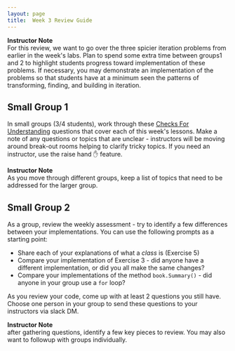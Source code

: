 ```yaml
---
layout: page
title:  Week 3 Review Guide
---
```


<aside class="instructor-notes">
    <p><strong>Instructor Note</strong><br>For this review, we want to go over the three spicier iteration problems from earlier in the week's labs.  Plan to spend some extra time between groups1 and 2 to highlight students progress toward implementation of these problems.  If necessary, you may demonstrate an implementation of the problems so that students have at a minimum seen the patterns of transforming, finding, and building in iteration.</p>
</aside>

## Small Group 1
In small groups (3/4 students), work through these [Checks For Understanding](/module1/lessons/week3/CFUReview) questions that cover each of this week's lessons.  Make a note of any questions or topics that are unclear - instructors will be moving around break-out rooms helping to clarify tricky topics.  If you need an instructor, use the raise hand ✋ feature.

<aside class="instructor-notes">
    <p><strong>Instructor Note</strong><br>As you move through different groups, keep a list of topics that need to be addressed for the larger group.</p>
</aside>

## Small Group 2
As a group, review the weekly assessment - try to identify a few differences between your implementations.  You can use the following prompts as a starting point:

* Share each of your explanations of what a *class* is (Exercise 5)
* Compare your implementation of Exercise 3 - did anyone have a different implementation, or did you all make the same changes?
* Compare your implementations of the method `book.Summary()` - did anyone in your group use a `for` loop?

As you review your code, come up with at least 2 questions you still have.  Choose one person in your group to send these questions to your instructors via slack DM.

<aside class="instructor-notes">
    <p><strong>Instructor Note</strong><br>after gathering questions, identify a few key pieces to review.  You may also want to followup with groups individually.</p>
</aside>